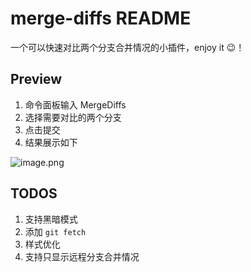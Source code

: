 # merge-diffs README

一个可以快速对比两个分支合并情况的小插件，enjoy it 😉！

## Preview

1. 命令面板输入 MergeDiffs
2. 选择需要对比的两个分支
3. 点击提交
4. 结果展示如下

![image.png](https://i.loli.net/2020/11/07/o6M5ywOTlvZsIDW.png)

## TODOS

1. 支持黑暗模式
2. 添加 `git fetch`
3. 样式优化
4. 支持只显示远程分支合并情况
